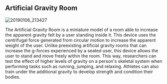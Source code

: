 ## Artificial Gravity Room
![20190106_213427](https://user-images.githubusercontent.com/49622234/62903791-e4222180-bd31-11e9-82e2-02162d3519b1.jpg)

The Artificial Gravity Room is a miniature model of a room able to increase the apparent gravity felt by a user standing inside it. This device uses the centrifugal force generated from circular motion to increase the apparent weight of the user. Unlike preexisting artificial gravity rooms that can increase the g-forces experienced by a seated user, this device allows the user to stand and move freely within the room. This way, researchers can test the effect of higher levels of gravity on a person's skeletal system when performing tasks such as running, jumping, and relaxing. Athletes can also train under the additional gravity to develop strength and condition their bodies.
